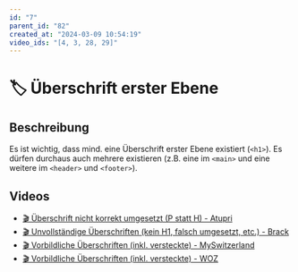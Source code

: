 ```yaml
---
id: "7"
parent_id: "82"
created_at: "2024-03-09 10:54:19"
video_ids: "[4, 3, 28, 29]"
---
```


# 🏷️ Überschrift erster Ebene

## Beschreibung

Es ist wichtig, dass mind. eine Überschrift erster Ebene existiert (`<h1>`). Es dürfen durchaus auch mehrere existieren (z.B. eine im `<main>` und eine weitere im `<header>` und `<footer>`).

## Videos

- [🎬 Überschrift nicht korrekt umgesetzt (P statt H) - Atupri](/de/videos/ueberschrift-nicht-korrekt-umgesetzt-p-statt-h-atupri)
- [🎬 Unvollständige Überschriften (kein H1, falsch umgesetzt, etc.) - Brack](/de/videos/unvollstaendige-ueberschriften-kein-h1-falsch-umgesetzt-etc-brack)
- [🎬 Vorbildliche Überschriften (inkl. versteckte) - MySwitzerland](/de/videos/vorbildliche-ueberschriften-inkl-versteckte-myswitzerland)
- [🎬 Vorbildliche Überschriften (inkl. versteckte) - WOZ](/de/videos/vorbildliche-ueberschriften-inkl-versteckte-woz)

